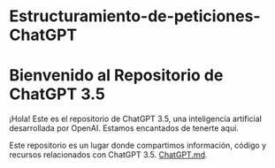 # Estructuramiento-de-peticiones-ChatGPT

# Bienvenido al Repositorio de ChatGPT 3.5

¡Hola! Este es el repositorio de ChatGPT 3.5, una inteligencia artificial desarrollada por OpenAI. Estamos encantados de tenerte aquí.

Este repositorio es un lugar donde compartimos información, código y recursos relacionados con ChatGPT 3.5. [ChatGPT.md](ChatGPT.md).

